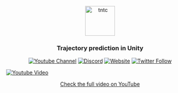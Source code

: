 <p align="center"><img width="80" alt="tntc" src=".github/logo.png"></p>

<h3 align="center">Trajectory prediction in Unity</h3>

<p align="center">
<a href="https://www.youtube.com/c/tntcproject" target="_blank"><img alt="Youtube Channel" src="https://img.shields.io/badge/tntc-youtube-red"></a>
<a href="https://discord.gg/Z8QD8uF" target="_blank"><img alt="Discord" src="https://img.shields.io/discord/697089018831306772"></a>
<a href="https://toughnuttocrack.it/" target="_blank"><img alt="Website" src="https://img.shields.io/badge/tntc-website-informational"></a>
<a href="https://twitter.com/tntcproject" target="_blank"><img alt="Twitter Follow" src="https://img.shields.io/twitter/follow/tntcproject?label=Follow"></a>
</p>


[![Youtube Video](.github/thumbnail.png)](https://youtu.be/4VUmhuhkELk)

<p align="center"><a href="https://youtu.be/4VUmhuhkELk" target="_blank">Check the full video on YouTube</a></p>